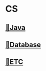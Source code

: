 # CS

## [📂Java](./contents/java/Java.md)
## [📂Database](./contents/database/Database.md)
## [📂ETC](./contents/etcd)